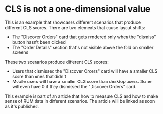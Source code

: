# CLS is not a one-dimensional value

This is an example that showcases different scenarios that produce different CLS scores. There are two elements that cause layout shifts:

- The "Discover Orders" card that gets rendered only when the "dismiss" button hasn't been clicked
- The "Order Details" section that's not visible above the fold on smaller screens

These two scenarios produce different CLS scores:

- Users that dismissed the "Discover Orders" card will have a smaller CLS score than ones that didn't
- Mobile users will have a smaller CLS score than desktop users. Some will even have 0 if they dismissed the "Discover Orders" card.

This example is part of an article that how to measure CLS and how to make sense of RUM data in different scenarios. The article will be linked as soon as it's published.
